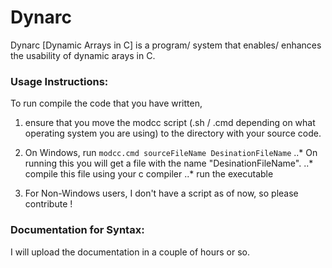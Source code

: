 # Dynarc
Dynarc [Dynamic Arrays in C] is a program/ system that enables/ enhances the usability of dynamic arays in C.

### Usage Instructions:
  To run compile the code that you have written,
  1. ensure that you move the modcc script (.sh / .cmd depending on what operating system you are using)
     to the directory with your source code.
     
  2. On Windows, run ```modcc.cmd sourceFileName DesinationFileName```
     ..* On running this you will get a file with the name "DesinationFileName".
     ..* compile this file using your c compiler
     ..* run the executable
     
  3. For Non-Windows users, I don't have a script as of now, so please contribute !
  
  
### Documentation for Syntax:
  I will upload the documentation in a couple of hours or so.

